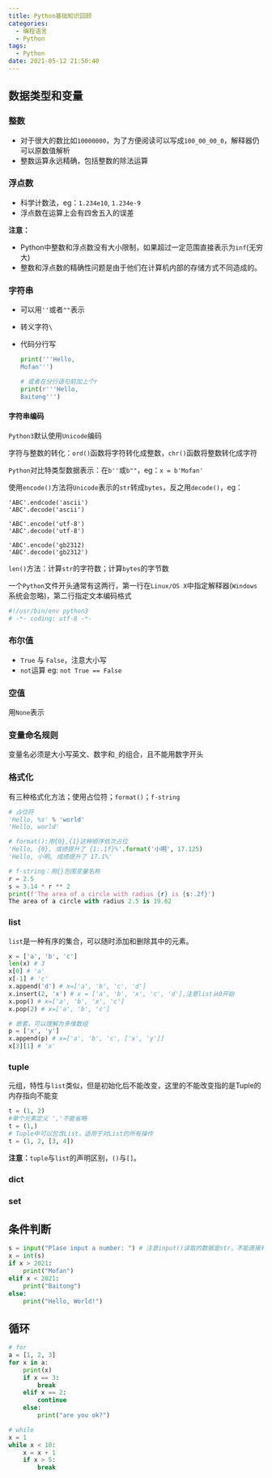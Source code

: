 ```yaml
---
title: Python基础知识回顾
categories:
  - 编程语言
  - Python
tags:
  - Python
date: 2021-05-12 21:50:40
---
```


## 数据类型和变量

### 整数

* 对于很大的数比如`10000000`，为了方便阅读可以写成`100_00_00_0`，解释器仍可以原数值解析
* 整数运算永远精确，包括整数的除法运算

### 浮点数

* 科学计数法，eg：`1.234e10`, `1.234e-9`
* 浮点数在运算上会有四舍五入的误差

**注意：**

* Python中整数和浮点数没有大小限制，如果超过一定范围直接表示为`inf`(无穷大)
* 整数和浮点数的精确性问题是由于他们在计算机内部的存储方式不同造成的。

### 字符串

* 可以用`''`或者`""`表示

* 转义字符`\`

* 代码分行写

	```python
	print('''Hello,
	Mofan''')
	
	# 或者在分行语句前加上个r
	print(r'''Hello,
	Baitong''')
	```

#### 字符串编码

`Python3`默认使用`Unicode`编码

字符与整数的转化：`ord()`函数将字符转化成整数，`chr()`函数将整数转化成字符

`Python`对比特类型数据表示：在`b''`或`b""`，eg：`x = b'Mofan'`

使用`encode()`方法将`Unicode`表示的`str`转成`bytes`，反之用`decode()`，eg：

```pyton
'ABC'.endcode('ascii')
'ABC'.decode('ascii')

'ABC'.encode('utf-8')
'ABC'.decode('utf-8')

'ABC'.encode('gb2312)
'ABC'.decode('gb2312')
```

`len()`方法：计算`str`的字符数；计算`bytes`的字节数

一个`Python`文件开头通常有这两行，第一行在`Linux/OS X`中指定解释器(`Windows`系统会忽略)，第二行指定文本编码格式

```python
#!/usr/bin/env python3
# -*- coding: utf-8 -*-
```

### 布尔值

* `True` 与 `False`，注意大小写
* `not`运算 eg: ```not True == False```

### 空值

用`None`表示

### 变量命名规则

变量名必须是大小写英文、数字和`_`的组合，且不能用数字开头

### 格式化

有三种格式化方法；使用占位符；`format()`；`f-string`

```Python
# 占位符
'Hello, %s' % 'world'
'Hello, world'

# format():用{0},{1}这种顺序依次占位 
'Hello, {0}, 成绩提升了 {1:.1f}%'.format('小明', 17.125)
'Hello, 小明, 成绩提升了 17.1%'

# f-string：用{}包围变量名称
r = 2.5
s = 3.14 * r ** 2
print(f'The area of a circle with radius {r} is {s:.2f}')
The area of a circle with radius 2.5 is 19.62
```

### list

`list`是一种有序的集合，可以随时添加和删除其中的元素。

```Python
x = ['a', 'b', 'c']
len(x) # 3
x[0] # 'a'
x[-1] # 'c'
x.append('d') # x=['a', 'b', 'c', 'd']
x.insert(2, 'x') # x = ['a', 'b', 'x', 'c', 'd'],注意list从0开始
x.pop() # x=['a', 'b', 'x', 'c']
x.pop(2) # x=['a', 'b', 'c']

# 嵌套，可以理解为多维数组
p = ['x', 'y']
x.append(p) # x=['a', 'b', 'c', ['x', 'y']]
x[3][1] # 'x'
```

### tuple

元组，特性与`list`类似，但是初始化后不能改变，这里的不能改变指的是Tuple的内存指向不能变

```Python
t = (1, 2)
#单个元素定义 ','不能省略
t = (1,)
# Tuple中可以包含List，适用于对List的所有操作
t = (1, 2, [3, 4])
```

**注意：**`tuple`与`list`的声明区别，`()`与`[]`。

### dict



### set



## 条件判断

```Python
s = input("Plase input a number: ") # 注意input()读取的数据是str，不能直接和int比较
x = int(s)
if x > 2021:
    print("Mofan")
elif x < 2021:
    print("Baitong")
else:
    print("Hello, World!")
```

## 循环

```python
# for
a = [1, 2, 3]
for x in a:
    print(x)
    if x == 3:
        break
    elif x == 2:
        continue
    else:
        print("are you ok?")

# while
x = 1
while x < 10:
    x = x + 1
    if x > 5:
        break
```

